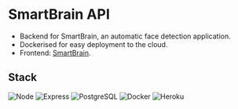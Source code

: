 # SmartBrain API

* Backend for SmartBrain, an automatic face detection application.
* Dockerised for easy deployment to the cloud.
* Frontend: <a href='https://github.com/yusufabukar/smartbrain' target='_blank'>SmartBrain</a>.

## Stack

![Node](https://img.shields.io/badge/-Node-339933?style=flat-square&logo=Node.js&logoColor=white)
![Express](https://img.shields.io/badge/-Express-FFFFFF?style=flat-square&logo=Express&logoColor=black)
![PostgreSQL](https://img.shields.io/badge/-PostgreSQL-336791?style=flat-square&logo=postgresql)
![Docker](https://img.shields.io/badge/-Docker-0DB7ED?style=flat-square&logo=Docker&logoColor=white)
![Heroku](https://img.shields.io/badge/-Heroku-430098?style=flat-square&logo=heroku)
